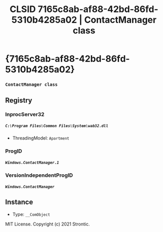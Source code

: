 ﻿---
title: "CLSID 7165c8ab-af88-42bd-86fd-5310b4285a02 | ContactManager class"
excerpt: What is COM-Object CLSID 7165c8ab-af88-42bd-86fd-5310b4285a02?
---

# {7165c8ab-af88-42bd-86fd-5310b4285a02}

### `ContactManager class`

## Registry


### InprocServer32

##### `C:\Program Files\Common Files\System\wab32.dll`
* ThreadingModel: `Apartment`

### ProgID

##### `Windows.ContactManager.1`

### VersionIndependentProgID

##### `Windows.ContactManager`

## Instance

* Type: `__ComObject`

MIT License. Copyright (c) 2021 Strontic.


